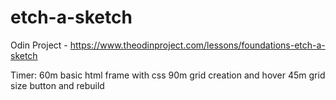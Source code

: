 # etch-a-sketch

Odin Project - 
https://www.theodinproject.com/lessons/foundations-etch-a-sketch

Timer: 
60m basic html frame with css
90m grid creation and hover
45m grid size button and rebuild
